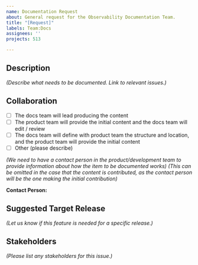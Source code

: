 ```yaml
---
name: Documentation Request
about: General request for the Observability Documentation Team.
title: "[Request]"
labels: Team:Docs
assignees: ''
projects: 513

---
```


## Description

*(Describe what needs to be documented. Link to relevant issues.)*

## Collaboration

* [ ] The docs team will lead producing the content
* [ ] The product team will provide the initial content and the docs team will edit / review
* [ ] The docs team will define with product team the structure and location, and the product team will provide the initial content
* [ ] Other (please describe)

*(We need to have a contact person in the product/development team to provide information about how the item to be documented works)*
*(This can be omitted in the case that the content is contributed, as the contact person will be the one making the initial contribution)*

**Contact Person:**

## Suggested Target Release

*(Let us know if this feature is needed for a specific release.)*

## Stakeholders

*(Please list any stakeholders for this issue.)*
